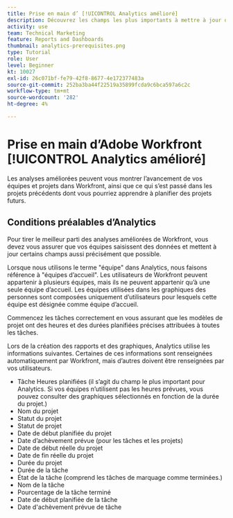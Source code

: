 ```yaml
---
title: Prise en main d’ [!UICONTROL Analytics amélioré]
description: Découvrez les champs les plus importants à mettre à jour dans Workfront afin de permettre aux analyses améliorées de vous montrer l’avancement de vos équipes et projets dans Workfront.
activity: use
team: Technical Marketing
feature: Reports and Dashboards
thumbnail: analytics-prerequisites.png
type: Tutorial
role: User
level: Beginner
kt: 10027
exl-id: 26c071bf-fe79-42f8-8677-4e172377483a
source-git-commit: 252ba3ba44f22519a35899fcda9c6bca597a6c2c
workflow-type: tm+mt
source-wordcount: '282'
ht-degree: 4%

---
```


# Prise en main d’Adobe Workfront [!UICONTROL Analytics amélioré]

Les analyses améliorées peuvent vous montrer l’avancement de vos équipes et projets dans Workfront, ainsi que ce qui s’est passé dans les projets précédents dont vous pourriez apprendre à planifier des projets futurs.

## Conditions préalables d’Analytics

Pour tirer le meilleur parti des analyses améliorées de Workfront, vous devez vous assurer que vos équipes saisissent des données et mettent à jour certains champs aussi précisément que possible.

Lorsque nous utilisons le terme &quot;équipe&quot; dans Analytics, nous faisons référence à &quot;équipes d’accueil&quot;. Les utilisateurs de Workfront peuvent appartenir à plusieurs équipes, mais ils ne peuvent appartenir qu’à une seule équipe d’accueil. Les équipes utilisées dans les graphiques des personnes sont composées uniquement d’utilisateurs pour lesquels cette équipe est désignée comme équipe d’accueil.

Commencez les tâches correctement en vous assurant que les modèles de projet ont des heures et des durées planifiées précises attribuées à toutes les tâches.

Lors de la création des rapports et des graphiques, Analytics utilise les informations suivantes. Certaines de ces informations sont renseignées automatiquement par Workfront, mais d’autres doivent être renseignées par vos utilisateurs.

* Tâche Heures planifiées (il s’agit du champ le plus important pour Analytics. Si vos équipes n’utilisent pas les heures prévues, vous pouvez consulter des graphiques sélectionnés en fonction de la durée du projet.)
* Nom du projet
* Statut du projet
* Statut de projet
* Date de début planifiée du projet
* Date d’achèvement prévue (pour les tâches et les projets)
* Date de début réelle du projet
* Date de fin réelle du projet
* Durée du projet
* Durée de la tâche
* État de la tâche (comprend les tâches de marquage comme terminées.)
* Nom de la tâche
* Pourcentage de la tâche terminé
* Date de début planifiée de la tâche
* Date d&#39;achèvement prévue de tâche
